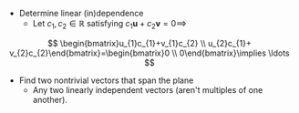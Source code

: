 - Determine linear (in)dependence
	- Let $c_{1},c_{2}\in \mathbb{R}$ satisfying $c_{1}\mathbf{u}+c_{2}\mathbf{v}=0\implies$

$$
\begin{bmatrix}u_{1}c_{1}+v_{1}c_{2} \\ u_{2}c_{1}+ v_{2}c_{2}\end{bmatrix}=\begin{bmatrix}0 \\ 0\end{bmatrix}\implies \ldots
$$
- Find two nontrivial vectors that span the plane
	- Any two linearly independent vectors (aren't multiples of one another).